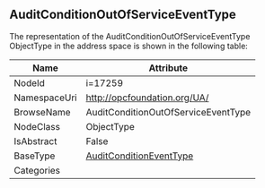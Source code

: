 <!-- objecttype -->
## AuditConditionOutOfServiceEventType
  
<!-- end of text -->
The representation of the AuditConditionOutOfServiceEventType ObjectType in the address space is shown in the following table:  

|Name|Attribute|
|---|---|
|NodeId|i=17259|
|NamespaceUri|http://opcfoundation.org/UA/|
|BrowseName|AuditConditionOutOfServiceEventType|
|NodeClass|ObjectType|
|IsAbstract|False|
|BaseType|[AuditConditionEventType](../../ObjectTypes/AuditConditionEventType/readme.md)|
|Categories||

